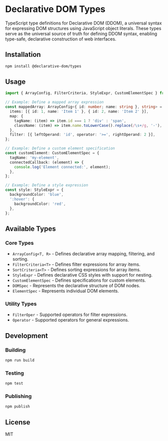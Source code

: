 # Declarative DOM Types

TypeScript type definitions for Declarative DOM (DDOM), a universal syntax for expressing DOM structures using JavaScript object literals. These types serve as the universal source of truth for defining DDOM syntax, enabling type-safe, declarative construction of web interfaces.

## Installation

```bash
npm install @declarative-dom/types
```

## Usage

```typescript
import { ArrayConfig, FilterCriteria, StyleExpr, CustomElementSpec } from '@declarative-dom/types';

// Example: Define a mapped array expression
const mappedArray: ArrayConfig<{ id: number; name: string }, string> = {
  items: [{ id: 1, name: 'Item 1' }, { id: 2, name: 'Item 2' }],
  map: {
    tagName: (item) => item.id === 1 ? 'div' : 'span',
    className: (item) => item.name.toLowerCase().replace(/\s+/g, '-'),
  },
  filter: [{ leftOperand: 'id', operator: '>=', rightOperand: 2 }],
};

// Example: Define a custom element specification
const customElement: CustomElementSpec = {
  tagName: 'my-element',
  connectedCallback: (element) => {
    console.log('Element connected:', element);
  },
};

// Example: Define a style expression
const style: StyleExpr = {
  backgroundColor: 'blue',
  ':hover': {
    backgroundColor: 'red',
  },
};
```

## Available Types

### Core Types

- `ArrayConfig<T, R>` - Defines declarative array mapping, filtering, and sorting.
- `FilterCriteria<T>` - Defines filter expressions for array items.
- `SortCriteria<T>` - Defines sorting expressions for array items.
- `StyleExpr` - Defines declarative CSS styles with support for nesting.
- `CustomElementSpec` - Defines specifications for custom elements.
- `DOMSpec` - Represents the declarative structure of DOM nodes.
- `ElementSpec` - Represents individual DOM elements.

### Utility Types

- `FilterOper` - Supported operators for filter expressions.
- `Operator` - Supported operators for general expressions.

## Development

### Building

```bash
npm run build
```

### Testing

```bash
npm test
```

### Publishing

```bash
npm publish
```

## License

MIT
